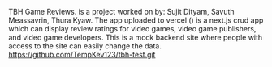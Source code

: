 TBH Game Reviews.
is a project worked on by: Sujit Dityam, Savuth Meassavrin, Thura Kyaw.
The app uploaded to vercel () is a next.js crud app which can display review ratings for video games, video game publishers, and video game developers.
This is a mock backend site where people with access to the site can easily change the data.
https://github.com/TempKev123/tbh-test.git